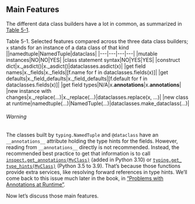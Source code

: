 ## Main Features

The different data class builders have a lot in common, as summarized in [Table 5-1](#builders_compared_tbl).

Table 5-1. Selected features compared across the three data class builders; `x` stands for an instance of a data class of that kind
||namedtuple|NamedTuple|dataclass|
|---|---|---|---|
|mutable instances|NO|NO|YES|
|class statement syntax|NO|YES|YES|
|construct dict|x._asdict()|x._asdict()|dataclasses.asdict(x)|
|get field names|x._fields|x._fields|[f.name for f in dataclasses.fields(x)]|
|get defaults|x._field_defaults|x._field_defaults|[f.default for f in dataclasses.fields(x)]|
|get field types|N/A|x.__annotations__|x.__annotations__|
|new instance with changes|x._replace(…)|x._replace(…)|dataclasses.replace(x, …)|
|new class at runtime|namedtuple(…)|NamedTuple(…)|dataclasses.make_dataclass(…)|

###### Warning

The classes built by `typing.NamedTuple` and `@dataclass` have an `__annotations__` attribute holding the type hints for the fields. However, reading from `__annotations__` directly is not recommended. Instead, the recommended best practice to get that information is to call [`inspect.get_annotations(MyClass)`](https://fpy.li/5-2) (added in Python 3.10) or [`typing.​get_​type_​hints(MyClass)`](https://fpy.li/5-3) (Python 3.5 to 3.9). That’s because those functions provide extra services, like resolving forward references in type hints. We’ll come back to this issue much later in the book, in [“Problems with Annotations at Runtime”](ch15.html#problems_annot_runtime_sec).

Now let’s discuss those main features.